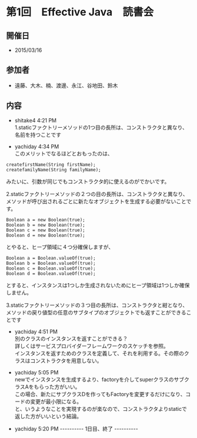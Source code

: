 # 第1回　Effective Java　読書会

## 開催日
 * 2015/03/16
## 参加者

 * 遠藤、大木、楠、渡邊、永江、谷地田、鈴木

## 内容

* shitake4 4:21 PM  
1.staticファクトリーメソッドの1つ目の長所は、コンストラクタと異なり、名前を持つことです

* yachiday 4:34 PM  
このメリットでなるほどとおもったのは、


```
createfirstName(String firstName);
createfamilyName(String familyName);
```

みたいに、引数が同じでもコンストラクタ的に使えるのがでかいです。  

2.staticファクトリーメソッドの２つの目の長所は、コンストラクタと異なり、メソッドが呼び出されるごとに新たなオブジェクトを生成する必要がないことです。  

```
Boolean a = new Boolean(true);  
Boolean b = new Boolean(true);  
Boolean c = new Boolean(true);  
Boolean d = new Boolean(true);  
```

とやると、ヒープ領域に４つ分確保しますが、  

```
Boolean a = Boolean.valueOf(true);  
Boolean b = Boolean.valueOf(true);  
Boolean c = Boolean.valueOf(true);  
Boolean d = Boolean.valueOf(true);  
```

とすると、インスタンスは1つしか生成されないためにヒープ領域は1つしか確保しません。  

3.staticファクトリーメソッドの３つ目の長所は、コンストラクタと紺となり、メソッドの戻り値型の任意のサブタイプのオブジェクトでも返すことができることです  


* yachiday 4:51 PM  
別のクラスのインスタンスを返すことができる？  
詳しくはサービスプロバイダーフレームワークのスケッチを参照。  
インスタンスを返すためのクラスを定義して、それを利用する。その際のクラスはコンストラクタを用意しない。  

* yachiday 5:05 PM  
newでインスタンスを生成するより、factoryを介してsuperクラスのサブクラスAをもらった方がいい。  
この場合、新たにサブクラスDを作ってもFactoryを変更するだけになり、コードの変更が最小限になる。  
と、いうようなことを実現するのが楽なので、コンストラクタよりstaticで返した方がいいという結論。  

* yachiday 5:20 PM ---------- 1日目、終了 ----------   

